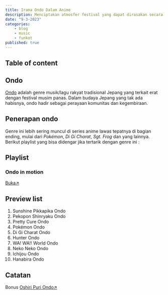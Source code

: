 ```yaml
---
title: Irama Ondo Dalam Anime
description: Menciptakan atmosfer festival yang dapat dirasakan secara langsung
date: "9-3-2023"
categories:
    - blog
    - music
    - funkot
published: true
---
```


## Table of content

## Ondo

[Ondo](<https://en.wikipedia.org/wiki/Ondo_(music)>) adalah genre musik/lagu rakyat tradisional Jepang yang terkait erat dengan festival musim panas. Dalam budaya Jepang yang tak ada habisnya, ondo hadir sebagai perayaan komunitas dan kegembiraan.

## Penerapan ondo

Genre ini lebih sering muncul di series anime lawas tepatnya di bagian ending, mulai dari _Pokémon_, _Di Gi Charat_, _Sgt. Frog_ dan yang lainnya. Berikut playlist yang bisa didengar jika tertarik dengan genre ini :

## Playlist

### Ondo in motion

<a 
    href="https://youtube.com/playlist?list=PLxYJVQX4iniG5Zlxq2WWZq9fg4eBhjtV7&si=Fc9ci-dq8HRVjEUq" 
    target="_blank">Buka↗
</a>

## Preview list

1. Sunshine Pikkapika Ondo
2. Pekopon Shinryaku Ondo
3. Pretty Cure Ondo
4. Pokémon Ondo
5. Di Gi Charat Ondo
6. Hunter Ondo
7. WA! WA!! World Ondo
8. Neko Neko Ondo
9. Ichijou Ondo
10. Hanabira Ondo

## Catatan

Bonus <a href="https://youtu.be/ON1_hkXe-1Y?si=81eEVcW7ODReCjGo" target="_blank">Oshiri Puri Ondo↗</a>
